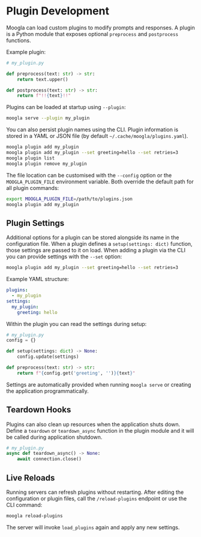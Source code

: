 # Plugin Development

Moogla can load custom plugins to modify prompts and responses. A plugin
is a Python module that exposes optional `preprocess` and `postprocess`
functions.

Example plugin:

```python
# my_plugin.py

def preprocess(text: str) -> str:
    return text.upper()

def postprocess(text: str) -> str:
    return f"!!{text}!!"
```

Plugins can be loaded at startup using `--plugin`:

```bash
moogla serve --plugin my_plugin
```

You can also persist plugin names using the CLI. Plugin information is stored in
a YAML or JSON file (by default `~/.cache/moogla/plugins.yaml`).

```bash
moogla plugin add my_plugin
moogla plugin add my_plugin --set greeting=hello --set retries=3
moogla plugin list
moogla plugin remove my_plugin
```

The file location can be customised with the `--config` option or the
`MOOGLA_PLUGIN_FILE` environment variable. Both override the default
path for all plugin commands:

```bash
export MOOGLA_PLUGIN_FILE=/path/to/plugins.json
moogla plugin add my_plugin
```

## Plugin Settings

Additional options for a plugin can be stored alongside its name in the
configuration file. When a plugin defines a `setup(settings: dict)` function,
those settings are passed to it on load. When adding a plugin via the CLI you
can provide settings with the `--set` option:

```bash
moogla plugin add my_plugin --set greeting=hello --set retries=3
```

Example YAML structure:

```yaml
plugins:
  - my_plugin
settings:
  my_plugin:
    greeting: hello
```

Within the plugin you can read the settings during setup:

```python
# my_plugin.py
config = {}

def setup(settings: dict) -> None:
    config.update(settings)

def preprocess(text: str) -> str:
    return f"{config.get('greeting', '')}{text}"
```

Settings are automatically provided when running `moogla serve` or creating the
application programmatically.


## Teardown Hooks

Plugins can also clean up resources when the application shuts down. Define a
`teardown` or `teardown_async` function in the plugin module and it will be
called during application shutdown.

```python
# my_plugin.py
async def teardown_async() -> None:
    await connection.close()
```

## Live Reloads

Running servers can refresh plugins without restarting. After editing the
configuration or plugin files, call the `/reload-plugins` endpoint or use the
CLI command:

```bash
moogla reload-plugins
```

The server will invoke `load_plugins` again and apply any new settings.
